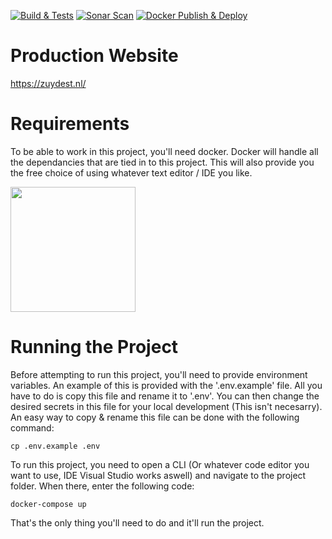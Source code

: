 [![Build & Tests](https://github.com/Zuyd-Team-F/project-ruilwinkel-vaals/actions/workflows/build-tests.yml/badge.svg?branch=development)](https://github.com/Zuyd-Team-F/project-ruilwinkel-vaals/actions/workflows/build-tests.yml)
[![Sonar Scan](https://github.com/Zuyd-Team-F/project-ruilwinkel-vaals/actions/workflows/sonar.yml/badge.svg)](https://github.com/Zuyd-Team-F/project-ruilwinkel-vaals/actions/workflows/sonar.yml)
[![Docker Publish & Deploy](https://github.com/Zuyd-Team-F/project-ruilwinkel-vaals/actions/workflows/docker-publish-deploy.yml/badge.svg?branch=main)](https://github.com/Zuyd-Team-F/project-ruilwinkel-vaals/actions/workflows/docker-publish-deploy.yml)

# Production Website

https://zuydest.nl/

# Requirements

To be able to work in this project, you'll need docker. Docker will handle all the dependancies that are tied in to this project. This will also provide you the free choice of using whatever text editor / IDE you like.

[<img src="https://ms-azuretools.gallerycdn.vsassets.io/extensions/ms-azuretools/vscode-docker/1.12.1/1618259060082/Microsoft.VisualStudio.Services.Icons.Default" width="200">](https://www.docker.com/products/docker-desktop)

# Running the Project

Before attempting to run this project, you'll need to provide environment variables. An example of this is provided with the '.env.example' file. All you have to do is copy this file and rename it to '.env'. You can then change the desired secrets in this file for your local development (This isn't necesarry). An easy way to copy & rename this file can be done with the following command:

```console
cp .env.example .env
```

To run this project, you need to open a CLI (Or whatever code editor you want to use, IDE Visual Studio works aswell) and navigate to the project folder. When there, enter the following code:

```console
docker-compose up
```

That's the only thing you'll need to do and it'll run the project.
